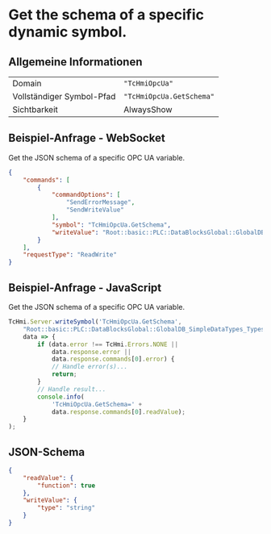 # Get the schema of a specific dynamic symbol.

## Allgemeine Informationen

|  |  |
| - | - |
| Domain | `"TcHmiOpcUa"` |
| Vollständiger Symbol-Pfad | `"TcHmiOpcUa.GetSchema"` |
| Sichtbarkeit | AlwaysShow |

## Beispiel-Anfrage - WebSocket

Get the JSON schema of a specific OPC UA variable.
```json
{
    "commands": [
        {
            "commandOptions": [
                "SendErrorMessage",
                "SendWriteValue"
            ],
            "symbol": "TcHmiOpcUa.GetSchema",
            "writeValue": "Root::basic::PLC::DataBlocksGlobal::GlobalDB_SimpleDataTypes_Typesafe::MyInt"
        }
    ],
    "requestType": "ReadWrite"
}
```

## Beispiel-Anfrage - JavaScript

Get the JSON schema of a specific OPC UA variable.
```javascript
TcHmi.Server.writeSymbol('TcHmiOpcUa.GetSchema',
    "Root::basic::PLC::DataBlocksGlobal::GlobalDB_SimpleDataTypes_Typesafe::MyInt",
    data => {
        if (data.error !== TcHmi.Errors.NONE ||
            data.response.error ||
            data.response.commands[0].error) {
            // Handle error(s)...
            return;
        }
        // Handle result...
        console.info(
            'TcHmiOpcUa.GetSchema=' +
            data.response.commands[0].readValue);
    }
);
```

## JSON-Schema

```json
{
    "readValue": {
        "function": true
    },
    "writeValue": {
        "type": "string"
    }
}
```
